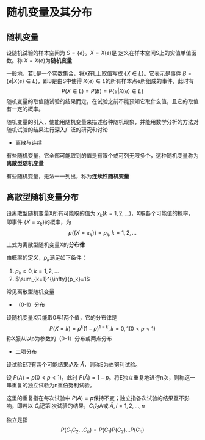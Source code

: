 # 随机变量及其分布

## 随机变量

设随机试验的样本空间为 $S=\{e\}$。$X=X(e)$是 定义在样本空间S上的实值单值函数。称 $X=X(e)$为**随机变量**

一般地，若L是一个实数集合，将X在L上取值写成 $\{X\in{L}\}$。它表示是事件 $B=\{e|X(e)\in{L}\}$，即B是由S中使得 $X(e)\in{L}$的所有样本点e所组成的事件，此时有
$$
P(X\in{L}) = P(B)=P\{e|X(e)\in{L}\}
$$
随机变量的取值随试验的结果而定，在试验之前不能预知它取什么值，且它的取值有一定的概率。

随机变量的引入，使能用随机变量来描述各种随机现象，并能用数学分析的方法对随机试验的结果进行深入广泛的研究和讨论

- 离散与连续

有些随机变量，它全部可能取到的值是有限个或可列无限多个，这种随机变量称为**离散型随机变量**

有些随机变量，无法一一列出，称为**连续性随机变量**

## 离散型随机变量分布

设离散型随机变量X所有可能取的值为 $x_k(k=1,2,...)$，X取各个可能值的概率，即事件 $\{X=x_k\}$的概率，为
$$
p(\{X=x_k\})=p_k,k=1,2,...
$$
上式为离散型随机变量X的**分布律**

由概率的定义，$p_k$满足如下条件：

1. $p_k\geq0,k=1,2,...$
2. $\sum_{k=1}^{\infty}{p_k}=1$

常见离散型随机变量

- （0-1）分布

设随机变量X只能取0与1两个值，它的分布律是
$$
P(X=k)=p^{k}(1-p)^{1-k},k=0,1(0<p<1)
$$
称X服从以p为参数的（0-1）分布或两点分布

- 二项分布

设试验E只有两个可能结果:A及 $\bar{A}$，则称E为伯努利试验。

设 $P(A)=p(0<p<1)$，此时 $P(\bar{A})=1-p$。将E独立重复地进行n次，则称这一串重复的独立试验为n重伯努利试验。

这里的重复指在每次试验中 $P(A)=p$保持不变；独立指各次试验的结果互不影响，即若以 $C_i$记第i次试验的结果，$C_i$为A或 $\bar{A},i=1,2,...,n$

独立是指
$$
P(C_1C_2...C_n)=P(C_1)P(C_2)...P(C_n)
$$
